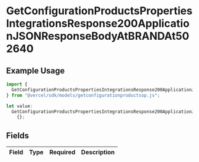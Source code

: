 # GetConfigurationProductsPropertiesIntegrationsResponse200ApplicationJSONResponseBodyAtBRANDAt502640

## Example Usage

```typescript
import {
  GetConfigurationProductsPropertiesIntegrationsResponse200ApplicationJSONResponseBodyAtBRANDAt502640,
} from "@vercel/sdk/models/getconfigurationproductsop.js";

let value:
  GetConfigurationProductsPropertiesIntegrationsResponse200ApplicationJSONResponseBodyAtBRANDAt502640 =
    {};
```

## Fields

| Field       | Type        | Required    | Description |
| ----------- | ----------- | ----------- | ----------- |